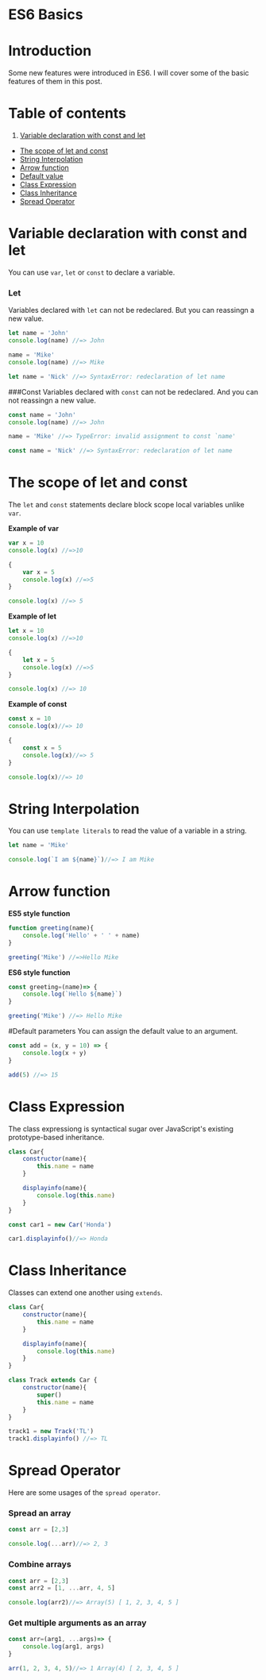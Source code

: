 # ES6 Basics

# Introduction
 Some new features were introduced in ES6. I will cover some of the basic features of them in this post.

# Table of contents
1. [Variable declaration with const and let](#variable-declaration-with-const-and-let)
- [The scope of let and const](#the-scope-of-let-and-const)
- [String Interpolation](#string-interpolation)
- [Arrow function](#arrow-function)
- [Default value](#default-value)
- [Class Expression](#class-expression)
- [Class Inheritance](#class-inheritance)
- [Spread Operator](#spread-operator)

# Variable declaration with const and let
 You can use `var`, `let` or `const` to declare a variable.

### Let
 Variables declared with `let` can not be redeclared. But you can reassingn a new value.

```javascript
let name = 'John'
console.log(name) //=> John

name = 'Mike'
console.log(name) //=> Mike

let name = 'Nick' //=> SyntaxError: redeclaration of let name
```

###Const
 Variables declared with `const` can not be redeclared. And you can not reassingn a new value.

```javascript
const name = 'John'
console.log(name) //=> John

name = 'Mike' //=> TypeError: invalid assignment to const `name'

const name = 'Nick' //=> SyntaxError: redeclaration of let name
```

# The scope of let and const
 The `let` and `const` statements declare block scope local variables unlike `var`.


__Example of var__

```javascript
var x = 10
console.log(x) //=>10

{
    var x = 5
    console.log(x) //=>5
}

console.log(x) //=> 5
```

__Example of let__

```javascript
let x = 10
console.log(x) //=>10

{
    let x = 5
    console.log(x) //=>5
}

console.log(x) //=> 10
```

__Example of const__

```javascript
const x = 10
console.log(x)//=> 10

{
    const x = 5
    console.log(x)//=> 5
}

console.log(x)//=> 10
```

# String Interpolation
 You can use `template literals` to read the value of a variable in a string.

```javascript
let name = 'Mike'

console.log(`I am ${name}`)//=> I am Mike
```

# Arrow function

__ES5 style function__

```javascript
function greeting(name){
    console.log('Hello' + ' ' + name)
}

greeting('Mike') //=>Hello Mike
```

__ES6 style function__

```javascript
const greeting=(name)=> {
    console.log(`Hello ${name}`)
}

greeting('Mike') //=> Hello Mike
```

#Default parameters
 You can assign the default value to an argument.

```javascript
const add = (x, y = 10) => {
    console.log(x + y)
}

add(5) //=> 15
```

# Class Expression
 The class expressiong is syntactical sugar over JavaScript's existing prototype-based inheritance.

```javascript
class Car{
    constructor(name){
        this.name = name
    }

    displayinfo(name){
        console.log(this.name)
    }
}

const car1 = new Car('Honda')

car1.displayinfo()//=> Honda
```

# Class Inheritance
 Classes can extend one another using `extends`.

```javascript
class Car{
    constructor(name){
        this.name = name
    }

    displayinfo(name){
        console.log(this.name)
    }
}

class Track extends Car {
    constructor(name){
        super()
        this.name = name
    }
}

track1 = new Track('TL')
track1.displayinfo() //=> TL
```

# Spread Operator
 Here are some usages of the `spread operator`.

### Spread an array

```javascript
const arr = [2,3]

console.log(...arr)//=> 2, 3
```


### Combine arrays

```javascript
const arr = [2,3]
const arr2 = [1, ...arr, 4, 5]

console.log(arr2)//=> Array(5) [ 1, 2, 3, 4, 5 ]
```

### Get multiple arguments as an array

```javascript
const arr=(arg1, ...args)=> {
    console.log(arg1, args)
}

arr(1, 2, 3, 4, 5)//=> 1 Array(4) [ 2, 3, 4, 5 ]
```
